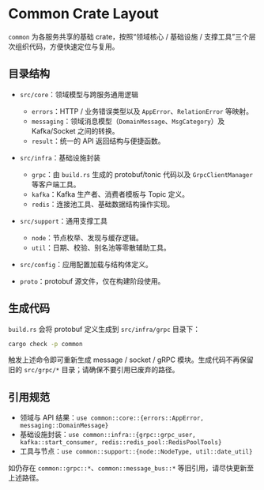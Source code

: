 # Common Crate Layout

`common` 为各服务共享的基础 crate，按照“领域核心 / 基础设施 / 支撑工具”三个层次组织代码，方便快速定位与复用。

## 目录结构

- `src/core`：领域模型与跨服务通用逻辑  
  - `errors`：HTTP / 业务错误类型以及 `AppError`、`RelationError` 等映射。  
  - `messaging`：领域消息模型（`DomainMessage`、`MsgCategory`）及 Kafka/Socket 之间的转换。  
  - `result`：统一的 API 返回结构与便捷函数。

- `src/infra`：基础设施封装  
  - `grpc`：由 `build.rs` 生成的 protobuf/tonic 代码以及 `GrpcClientManager` 等客户端工具。  
  - `kafka`：Kafka 生产者、消费者模板与 Topic 定义。  
  - `redis`：连接池工具、基础数据结构操作实现。

- `src/support`：通用支撑工具  
  - `node`：节点枚举、发现与缓存逻辑。  
  - `util`：日期、校验、别名池等零散辅助工具。

- `src/config`：应用配置加载与结构体定义。
- `proto`：protobuf 源文件，仅在构建阶段使用。

## 生成代码

`build.rs` 会将 protobuf 定义生成到 `src/infra/grpc` 目录下：

```bash
cargo check -p common
```

触发上述命令即可重新生成 message / socket / gRPC 模块。生成代码不再保留旧的 `src/grpc/*` 目录；请确保不要引用已废弃的路径。

## 引用规范

- 领域与 API 结果：`use common::core::{errors::AppError, messaging::DomainMessage}`  
- 基础设施封装：`use common::infra::{grpc::grpc_user, kafka::start_consumer, redis::redis_pool::RedisPoolTools}`  
- 工具与节点：`use common::support::{node::NodeType, util::date_util}`

如仍存在 `common::grpc::*`、`common::message_bus::*` 等旧引用，请尽快更新至上述路径。

